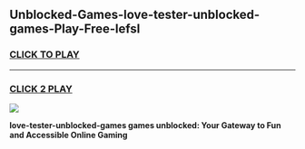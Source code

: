 
## Unblocked-Games-love-tester-unblocked-games-Play-Free-lefsl
<h3>
<a href="https://premium76.site?title=love-tester-unblocked-games&ref=09A">CLICK TO PLAY</a></h3>
<hr>

<h3>
<a href="https://premium76.site?title=love-tester-unblocked-games&ref=09A">CLICK 2 PLAY</a>
  
</h3>

<a href="https://premium76.site?title=love-tester-unblocked-games&ref=09A"><img src="https://clearcache.store/games.png"></a>


**love-tester-unblocked-games games unblocked: Your Gateway to Fun and Accessible Online Gaming**
